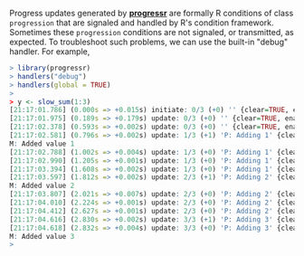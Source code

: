 <!--
%\VignetteIndexEntry{progressr: Debug}
%\VignetteAuthor{Henrik Bengtsson}
%\VignetteKeyword{R}
%\VignetteKeyword{package}
%\VignetteKeyword{vignette}
%\VignetteKeyword{debugging}
%\VignetteEngine{progressr::selfonly}
-->

Progress updates generated by **[progressr]** are formally R conditions
of class `progression` that are signaled and handled by R's condition
framework. Sometimes these `progression` conditions are not signaled,
or transmitted, as expected. To troubleshoot such problems, we can use
the built-in "debug" handler. For example,

```r
> library(progressr)
> handlers("debug")
> handlers(global = TRUE)
> 
> y <- slow_sum(1:3)
[21:17:01.786] (0.000s => +0.015s) initiate: 0/3 (+0) '' {clear=TRUE, enabled=TRUE, status=}
[21:17:01.975] (0.189s => +0.179s) update: 0/3 (+0) '' {clear=TRUE, enabled=TRUE, status=}
[21:17:02.378] (0.593s => +0.002s) update: 0/3 (+0) '' {clear=TRUE, enabled=TRUE, status=}
[21:17:02.581] (0.796s => +0.002s) update: 1/3 (+1) 'P: Adding 1' {clear=TRUE, enabled=TRUE, status=}
M: Added value 1
[21:17:02.788] (1.002s => +0.004s) update: 1/3 (+0) 'P: Adding 1' {clear=TRUE, enabled=TRUE, status=}
[21:17:02.990] (1.205s => +0.001s) update: 1/3 (+0) 'P: Adding 1' {clear=TRUE, enabled=TRUE, status=}
[21:17:03.394] (1.608s => +0.002s) update: 1/3 (+0) 'P: Adding 1' {clear=TRUE, enabled=TRUE, status=}
[21:17:03.597] (1.812s => +0.002s) update: 2/3 (+1) 'P: Adding 2' {clear=TRUE, enabled=TRUE, status=}
M: Added value 2
[21:17:03.807] (2.021s => +0.007s) update: 2/3 (+0) 'P: Adding 2' {clear=TRUE, enabled=TRUE, status=}
[21:17:04.010] (2.224s => +0.001s) update: 2/3 (+0) 'P: Adding 2' {clear=TRUE, enabled=TRUE, status=}
[21:17:04.412] (2.627s => +0.001s) update: 2/3 (+0) 'P: Adding 2' {clear=TRUE, enabled=TRUE, status=}
[21:17:04.616] (2.830s => +0.002s) update: 3/3 (+1) 'P: Adding 3' {clear=TRUE, enabled=TRUE, status=}
[21:17:04.618] (2.832s => +0.004s) update: 3/3 (+0) 'P: Adding 3' {clear=TRUE, enabled=TRUE, status=}
M: Added value 3
> 
```

[progressr]: https://progressr.futureverse.org

